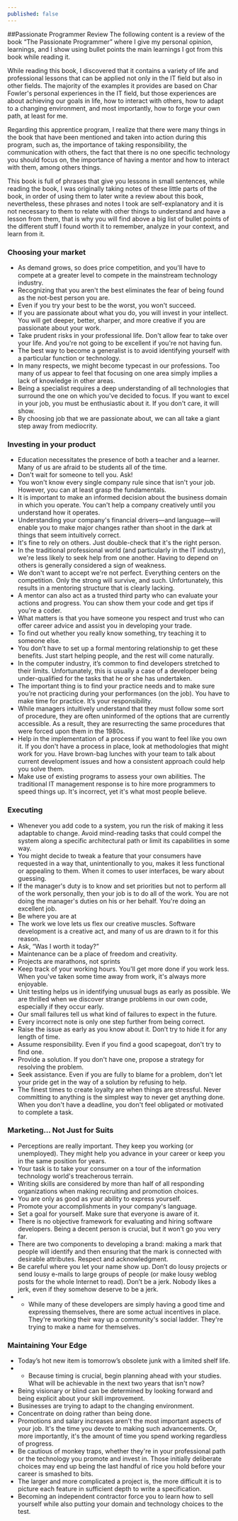```yaml
---
published: false
---
```

##Passionate Programmer Review
The following content is a review of the book “The Passionate Programmer” where I give my personal opinion, learnings, and I show using bullet points the main learnings I got from this book while reading it.

While reading this book, I discovered that it contains a variety of life and professional lessons that can be applied not only in the IT field but also in other fields. The majority of the examples it provides are based on Char Fowler's personal experiences in the IT field, but those experiences are about achieving our goals in life, how to interact with others, how to adapt to a changing environment, and most importantly, how to forge your own path, at least for me.

Regarding this apprentice program, I realize that there were many things in the book that have been mentioned and taken into action during this program, such as, the importance of taking responsibility, the communication with others, the fact that there is no one specific technology you should focus on, the importance of having a mentor and how to interact with them, among others things.

This book is full of phrases that give you lessons in small sentences, while reading the book, I was originally taking notes of these little parts of the book, in order of using them to later write a review about this book, nevertheless, these phrases and notes I took are self-explanatory and it is not necessary to them to relate with other things to understand and have a lesson from them, that is why you will find above a big list of bullet points of the different stuff I found worth it to remember, analyze in your context, and learn from it.  

### Choosing your market
- As demand grows, so does price competition, and you'll have to compete at a greater level to compete in the mainstream technology industry.
- Recognizing that you aren't the best eliminates the fear of being found as the not-best person you are.
- Even if you try your best to be the worst, you won't succeed.
- If you are passionate about what you do, you will invest in your intellect. You will get deeper, better, sharper, and more creative if you are passionate about your work.
- Take prudent risks in your professional life. Don't allow fear to take over your life. And you're not going to be excellent if you're not having fun.
- The best way to become a generalist is to avoid identifying yourself with a particular function or technology. 
- In many respects, we might become typecast in our professions. Too many of us appear to feel that focusing on one area simply implies a lack of knowledge in other areas.
- Being a specialist requires a deep understanding of all technologies that surround the one on which you've decided to focus. If you want to excel in your job, you must be enthusiastic about it. If you don't care, it will show.
- By choosing job that we are passionate about, we can all take a giant step away from mediocrity.  

### Investing in your product
- Education necessitates the presence of both a teacher and a learner. Many of us are afraid to be students all of the time.
- Don't wait for someone to tell you. Ask!
- You won't know every single company rule since that isn't your job. However, you can at least grasp the fundamentals.
- It is important to make an informed decision about the business domain in which you operate. You can't help a company creatively until you understand how it operates.
- Understanding your company's financial drivers—and language—will enable you to make major changes rather than shoot in the dark at things that seem intuitively correct.
- It's fine to rely on others. Just double-check that it's the right person.
- In the traditional professional world (and particularly in the IT industry), we're less likely to seek help from one another. Having to depend on others is generally considered a sign of weakness.
- We don't want to accept we're not perfect. Everything centers on the competition. Only the strong will survive, and such. Unfortunately, this results in a mentoring structure that is clearly lacking.
- A mentor can also act as a trusted third party who can evaluate your actions and progress. You can show them your code and get tips if you're a coder.
- What matters is that you have someone you respect and trust who can offer career advice and assist you in developing your trade.
- To find out whether you really know something, try teaching it to someone else.
- You don’t have to set up a formal mentoring relationship to get these benefits. Just start helping people, and the rest will come naturally.
- In the computer industry, it’s common to find developers stretched to their limits. Unfortunately, this is usually a case of a developer being under-qualified for the tasks that he or she has undertaken.
- The important thing is to find your practice needs and to make sure you’re not practicing during your performances (on the job). You have to make time for practice. It’s your responsibility.
- While managers intuitively understand that they must follow some sort of procedure, they are often uninformed of the options that are currently accessible. As a result, they are resurrecting the same procedures that were forced upon them in the 1980s.
- Help in the implementation of a process if you want to feel like you own it. If you don't have a process in place, look at methodologies that might work for you. Have brown-bag lunches with your team to talk about current development issues and how a consistent approach could help you solve them.
- Make use of existing programs to assess your own abilities. The traditional IT management response is to hire more programmers to speed things up. It's incorrect, yet it's what most people believe.  

### Executing
- Whenever you add code to a system, you run the risk of making it less adaptable to change. Avoid mind-reading tasks that could compel the system along a specific architectural path or limit its capabilities in some way.
- You might decide to tweak a feature that your consumers have requested in a way that, unintentionally to you, makes it less functional or appealing to them. When it comes to user interfaces, be wary about guessing.
- If the manager's duty is to know and set priorities but not to perform all of the work personally, then your job is to do all of the work. You are not doing the manager's duties on his or her behalf. You're doing an excellent job.
- Be where you are at
- The work we love lets us flex our creative muscles. Software development is a creative act, and many of us are drawn to it for this reason.
- Ask, “Was I worth it today?”
- Maintenance can be a place of freedom and creativity.
- Projects are marathons, not sprints
- Keep track of your working hours. You'll get more done if you work less. When you've taken some time away from work, it's always more enjoyable.
- Unit testing helps us in identifying unusual bugs as early as possible. We are thrilled when we discover strange problems in our own code, especially if they occur early.
- Our small failures tell us what kind of failures to expect in the future.
- Every incorrect note is only one step further from being correct.
- Raise the issue as early as you know about it. Don’t try to hide it for any length of time.
- Assume responsibility. Even if you find a good scapegoat, don't try to find one.
- Provide a solution. If you don't have one, propose a strategy for resolving the problem.
- Seek assistance. Even if you are fully to blame for a problem, don't let your pride get in the way of a solution by refusing to help.
- The finest times to create loyalty are when things are stressful. Never committing to anything is the simplest way to never get anything done. When you don't have a deadline, you don't feel obligated or motivated to complete a task.  

### Marketing... Not Just for Suits
- Perceptions are really important. They keep you working (or unemployed). They might help you advance in your career or keep you in the same position for years.
- Your task is to take your consumer on a tour of the information technology world's treacherous terrain.
- Writing skills are considered by more than half of all responding organizations when making recruiting and promotion choices.
- You are only as good as your ability to express yourself.
- Promote your accomplishments in your company's language.
- Set a goal for yourself. Make sure that everyone is aware of it.
- There is no objective framework for evaluating and hiring software developers. Being a decent person is crucial, but it won't go you very far.
- There are two components to developing a brand: making a mark that people will identify and then ensuring that the mark is connected with desirable attributes. Respect and acknowledgment.
- Be careful where you let your name show up. Don’t do lousy projects or send lousy e-mails to large groups of people (or make lousy weblog posts for the whole Internet to read). Don’t be a jerk. Nobody likes a jerk, even if they somehow deserve to be a jerk.
- * While many of these developers are simply having a good time and expressing themselves, there are some actual incentives in place. They're working their way up a community's social ladder. They're trying to make a name for themselves.  

### Maintaining Your Edge
- Today’s hot new item is tomorrow’s obsolete junk with a limited shelf life.
- * Because timing is crucial, begin planning ahead with your studies. What will be achievable in the next two years that isn't now?
- Being visionary or blind can be determined by looking forward and being explicit about your skill improvement.
- Businesses are trying to adapt to the changing environment.
- Concentrate on doing rather than being done.
- Promotions and salary increases aren't the most important aspects of your job. It's the time you devote to making such advancements. Or, more importantly, it's the amount of time you spend working regardless of progress.
- Be cautious of monkey traps, whether they're in your professional path or the technology you promote and invest in. Those initially deliberate choices may end up being the last handful of rice you hold before your career is smashed to bits.
- The larger and more complicated a project is, the more difficult it is to picture each feature in sufficient depth to write a specification.
- Becoming an independent contractor force you to learn how to sell yourself while also putting your domain and technology choices to the test.
